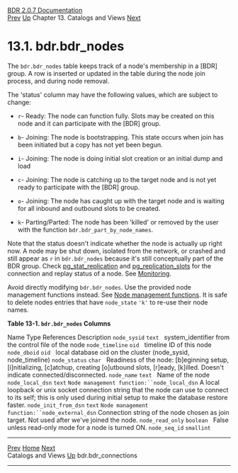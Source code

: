   [BDR 2.0.7 Documentation](README.md)                                                                                                         
  [Prev](catalogs-views.md "Catalogs and Views")   [Up](catalogs-views.md)    Chapter 13. Catalogs and Views    [Next](catalog-bdr-connections.md "bdr.bdr_connections")  


# 13.1. bdr.bdr_nodes

The `bdr.bdr_nodes` table keeps track of a node\'s membership
in a [BDR] group. A row is inserted or updated in the
table during the node join process, and during node removal.

The \'status\' column may have the following values, which are subject
to change:

-   `r`- Ready: The node can function fully. Slots may be
    created on this node and it can participate with the
    [BDR] group.

-   `b`- Joining: The node is bootstrapping. This state occurs
    when join has been initiated but a copy has not yet been begun.

-   `i`- Joining: The node is doing initial slot creation or
    an initial dump and load

-   `c`- Joining: The node is catching up to the target node
    and is not yet ready to participate with the [BDR]
    group.

-   `o`- Joining: The node has caught up with the target node
    and is waiting for all inbound and outbound slots to be created.

-   `k`- Parting/Parted: The node has been \'killed\' or
    removed by the user with the function
    `bdr.bdr_part_by_node_names`.

Note that the status doesn\'t indicate whether the node is actually up
right now. A node may be shut down, isolated from the network, or
crashed and still appear as `r` in `bdr.bdr_nodes`
because it\'s still conceptually part of the BDR group. Check
[pg_stat_replication](http://www.postgresql.org/docs/current/static/monitoring-stats.html#PG-STAT-REPLICATION-VIEW)
and
[pg_replication_slots](http://www.postgresql.org/docs/current/static/catalog-pg-replication-slots.html)
for the connection and replay status of a node. See
[Monitoring](monitoring.md).

Avoid directly modifying `bdr.bdr_nodes`. Use the provided
node management functions instead. See [Node management
functions](functions-node-mgmt.md). It is safe to delete nodes entries
that have `node_state` `'k'` to re-use their node
names.


**Table 13-1. `bdr.bdr_nodes` Columns**

  Name                                 Type                References                                                                  Description
  `node_sysid`           `text`                                                                                   system_identifier from the control file of the node
  `node_timeline`        `oid`                                                                                    timeline ID of this node
  `node_dboid`           `oid`                                                                                    local database oid on the cluster (node_sysid, node_timeline)
  `node_status`          `char`                                                                                   Readiness of the node: \[b\]eginning setup, \[i\]nitializing, \[c\]atchup, creating \[o\]utbound slots, \[r\]eady, \[k\]illed. Doesn\'t indicate connected/disconnected.
  `node_name`            `text`                                                                                   Name of the node
  `node_local_dsn`       `text`       `Node management function:``node_local_dsn`      A local loopback or unix socket connection string that the node can use to connect to its self; this is only used during initial setup to make the database restore faster.
  `node_init_from_dsn`   `text`       `Node management function:``node_external_dsn`   Connection string of the node chosen as join target. Not used after we\'ve joined the node.
  `node_read_only`       `boolean`                                                                                False unless read-only mode for a node is turned ON.
  `node_seq_id`          `smallint`                                                                                



  -------------------------------------------- ------------------------------------------ -----------------------------------------------------
  [Prev](catalogs-views.md)       [Home](README.md)        [Next](catalog-bdr-connections.md)  
  Catalogs and Views                            [Up](catalogs-views.md)                                    bdr.bdr_connections
  -------------------------------------------- ------------------------------------------ -----------------------------------------------------
